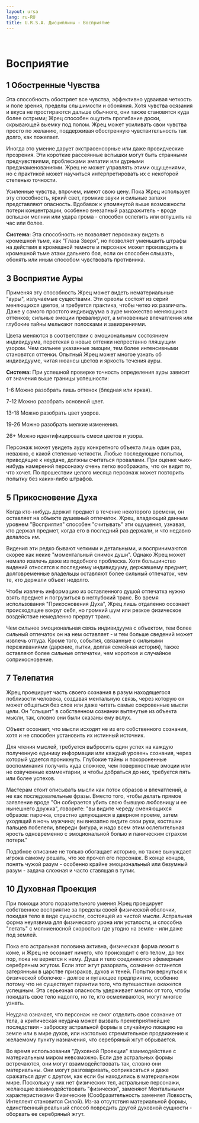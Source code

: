 ```yaml
---
layout: ursa
lang: ru-RU
title: U.R.S.A. Дисциплины - Восприятие
---
```


<div id="nav-placeholder"></div>
<script>
$(function(){
  $("#nav-placeholder").load("/ursa_doc/navbar.html");
});
</script>

<br>

# Восприятие

## **1 Обостренные Чувства**

Эта способность обостряет все чувства, эффективно удваивая четкость и поле зрения, пределы слышимости и обоняния. Хотя чувства осязания и вкуса не простираются дальше обычного, они также становятся куда более острыми; Жрец способен ощутить прогибание доски, скрывающей выемку под полом. Жрец может усиливать свои чувства просто по желанию, поддерживая обостренную чувствительность так долго, как пожелает.

Иногда это умение дарует экстрасенсорные или даже провидческие прозрения. Эти короткие рассеянные вспышки могут быть странными предчувствиями, проблесками эмпатии или дурными предзнаменованиями. Жрец не может управлять этими ощущениями, но с практикой может научиться интерпретировать их с некоторой степенью точности.

Усиленные чувства, впрочем, имеют свою цену. Пока Жрец использует эту способность, яркий свет, громкие звуки и сильные запахи представляют опасность. Вдобавок к упомянутой выше возможности потери концентрации, особенно внезапный раздражитель - вроде вспышки молнии или удара грома - способен ослепить или оглушить на час или более.

**Система:** Эта способность не позволяет персонажу видеть в кромешной тьме, как "Глаза Зверя", но позволяет уменьшить штрафы на действия в кромешной темноте и персонаж может производить в кромешной тьме атаки дальнего боя, если он способен слышать, обонять или иным способом чувствовать противника.

## **3 Восприятие Ауры**

Применяя эту способность Жрец может видеть нематериальные "ауры", излучаемые существами. Эти ореолы состоят из серий меняющихся цветов, и требуется практика, чтобы четко их различать. Даже у самого простого индивидуума в ауре множество меняющихся оттенков; сильные эмоции превалируют, а мгновенные впечатления или глубокие тайны мелькают полосками и завихрениями.

Цвета меняются в соответствии с эмоциональным состоянием индивидуума, перетекая в новые оттенки непрестанно пляшущим узором. Чем сильнее указанные эмоции, тем более интенсивными становятся оттенки. Опытный Жрец может многое узнать об индивидууме, читая нюансы цветов и яркость течения ауры.

**Система:** При успешной проверке точность определения ауры зависит от значения выше границы успешности:

1-6 Можно разобрать лишь оттенок (бледная или яркая).

7-12 Можно разобрать основной цвет.

13-18 Можно разобрать цвет узоров.

19-26 Можно разобрать мелкие изменения.

26+ Можно идентифицировать смеси цветов и узора.

Персонаж может увидеть ауру конкретного объекта лишь один раз, неважно, с какой степенью четкости. Любые последующие попытки, приводящие к неудаче, должны считаться провалами. При оценке чьих-нибудь намерений персонажу очень легко воображать, что он видит то, что хочет. По прошествии целого месяца персонаж может повторить попытку без каких-либо штрафов.

## **5 Прикосновение Духа**

Когда кто-нибудь держит предмет в течение некоторого времени, он оставляет на объекте душевный отпечаток. Жрец, владеющий данным уровнем "Восприятия" способен "считывать" эти ощущения, узнавая, кто держал предмет, когда его в последний раз держали, и что недавно делалось им.

Видения эти редко бывают четкими и детальными, и воспринимаются скорее как некие "моментальный снимок души". Однако Жрец может немало извлечь даже из подобного проблеска. Хотя большинство видений относятся к последнему индивидууму, державшему предмет, долговременные владельцы оставляют более сильный отпечаток, чем те, кто держали объект недолго.

Чтобы извлечь информацию из оставленного душой отпечатка нужно взять предмет и погрузиться в неглубокий транс. Во время использования "Прикосновения Духа", Жрец лишь отдаленно осознает происходящее вокруг себя, но громкий шум или резкое физическое воздействие немедленно прервут транс.

Чем сильнее эмоциональная связь индивидуума с объектом, тем более сильный отпечаток он на нем оставляет - и тем больше сведений может извлечь оттуда. Кроме того, события, связанные с сильными переживаниями (дарение, пытки, долгая семейная история), также оставляют более сильные отпечатки, чем короткое и случайное соприкосновение.

## **7 Телепатия**

Жрец проецирует часть своего сознания в разум находящегося поблизости человека, создавая ментальную связь, через которую он может общаться без слов или даже читать самые сокровенные мысли цели. Он "слышит" в собственном сознании вытянутые из объекта мысли, так, словно они были сказаны ему вслух.

Объект осознает, что мысли исходят не из его собственного сознания, хотя и не способен установить их истинный источник.

Для чтения мыслей, требуется выбросить один успех на каждую полученную единицу информации или каждый уровень сознания, через который удается проникнуть. Глубокие тайны и похороненные воспоминания получить куда сложнее, чем поверхностные эмоции или не озвученные комментарии, и чтобы добраться до них, требуется пять или более успехов.

Мастерам стоит описывать мысли как поток образов и впечатлений, а не как последовательные фразы. Вместо того, чтобы делать прямое заявление вроде "Он собирается убить свою бывшую любовницу и ее нынешнего дружка", говорите: "вы видите череду сменяющихся образов: парочка, страстно целующаяся в дверном проеме, затем уходящий в ночь мужчина; вы внезапно видите свои руки, костяшки пальцев побелели, впереди фигура, и надо всем этим ослепительная ярость одновременно с эмоциональной болью и паническим страхом потери."

Подобное описание не только обогащает историю, но также вынуждает игрока самому решать, что же прочел его персонаж. В конце концов, понять чужой разум - особенно крайне эмоциональный или безумный разум - задача сложная и часто ставящая в тупик.

## **10 Духовная Проекция**

При помощи этого поразительного умения Жрец проецирует собственное восприятие за пределы своей физической оболочки, покидая тело в виде сущности, состоящей из чистой мысли. Астральная форма неуязвима для физического урона или усталости, и способна "летать" с молниеносной скоростью где угодно на земле - или даже под землей.

Пока его астральная половина активна, физическая форма лежит в коме, и Жрец не осознает ничего, что происходит с его телом, до тех пор, пока не вернется к нему. Душа и тело соединяются эфемерным серебряным жгутом. Если этот жгут разорвать, сознание останется затерянным в царстве призраков, духов и теней. Попытки вернуться к физической оболочке - долгое и пугающее предприятие, особенно потому что не существует гарантии того, что путешествие окажется успешным. Эта серьезная опасность удерживает многих от того, чтобы покидать свое тело надолго, но те, кто осмеливаются, могут многое узнать.

Неудача означает, что персонаж не смог отделить свое сознание от тела, а критическая неудача может вызвать пренеприятнейшие последствия - заброску астральной формы в случайную локацию на земле или в мире духов, или настолько стремительное продвижение к желаемому пункту назначения, что серебряный жгут обрывается.

Во время использования "Духовной Проекции" взаимодействие с материальным миром невозможно. Если две астральных формы встречаются, они могут взаимодействовать так, словно они материальны. Они могут разговаривать, соприкасаться и даже сражаться друг с другом, как если бы находились в материальном мире. Поскольку у них нет физических тел, астральные персонажи, желающие взаимодействовать "физически", заменяют Ментальными характеристиками Физические (Сообразительность заменяет Ловкость, Интеллект становится Силой). Из-за отсутствия материальной формы, единственный реальный способ повредить другой духовной сущности - оборвать ее серебряный жгут.
